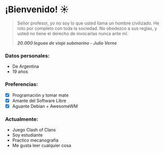 # ¡Bienvenido! :sunny:

> Señor profesor, yo no soy lo que usted llama un hombre civilizado. He roto por completo con toda la sociedad. No obedezco a sus reglas, y usted no tiene el derecho de invocarlas nunca ante mí. 
>
> ***20.000 leguas de viaje submarino - Julio Verne***

### Datos personales:
- De Argentina
- 19 años

### Preferencias:
- [x] Programación y tomar mate
- [x] Amante del Software Libre
- [x] Aguante Debian + AwesomeWM

### Actualmente:
- Juego Clash of Clans
- Soy estudiante
- Practico mecanografía
- Me gusta leer cualquier cosa
